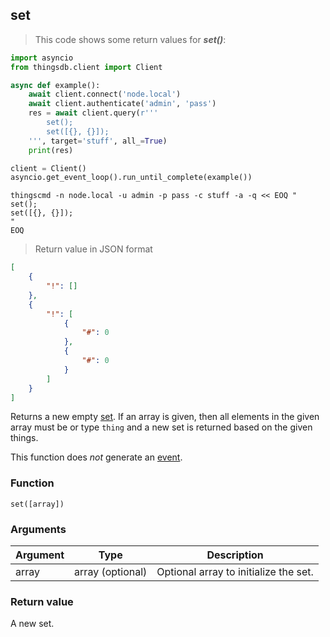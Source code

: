 ## set

> This code shows some return values for ***set()***:

```python
import asyncio
from thingsdb.client import Client

async def example():
    await client.connect('node.local')
    await client.authenticate('admin', 'pass')
    res = await client.query(r'''
        set();
        set([{}, {}]);
    ''', target='stuff', all_=True)
    print(res)

client = Client()
asyncio.get_event_loop().run_until_complete(example())
```

```shell
thingscmd -n node.local -u admin -p pass -c stuff -a -q << EOQ "
set();
set([{}, {}]);
"
EOQ
```

> Return value in JSON format

```json
[
    {
        "!": []
    },
    {
        "!": [
            {
                "#": 0
            },
            {
                "#": 0
            }
        ]
    }
]
```

Returns a new empty [set](#set). If an array is given, then all elements in the
given array must be or type `thing` and a new set is returned based on the
given things.

This function does *not* generate an [event](#events).

### Function
`set([array])`

### Arguments
Argument | Type | Description
-------- | ---- | -----------
array | array (optional) | Optional array to initialize the set.

### Return value
A new set.
